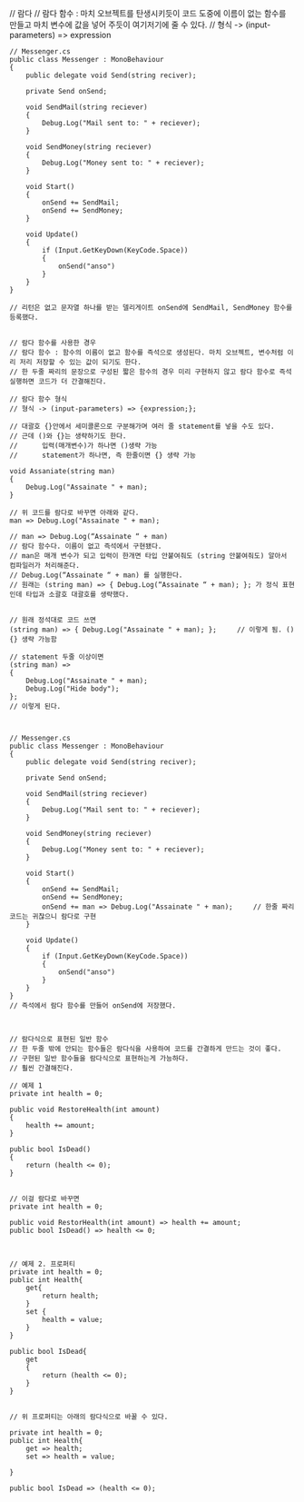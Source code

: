 // 람다
    // 람다 함수 : 마치 오브젝트를 탄생시키듯이 코드 도중에 이름이 없는 함수를 만들고 마치 변수에 값을 넣어 주듯이 여기저기에 줄 수 있다.
    // 형식 ->      (input-parameters) => expression
    
    
    // Messenger.cs
    public class Messenger : MonoBehaviour
    {
        public delegate void Send(string reciver);

        private Send onSend;

        void SendMail(string reciever)
        {
            Debug.Log("Mail sent to: " + reciever);
        }

        void SendMoney(string reciever)
        {
            Debug.Log("Money sent to: " + reciever);
        }

        void Start()
        {
            onSend += SendMail;
            onSend += SendMoney;
        }

        void Update()
        {
            if (Input.GetKeyDown(KeyCode.Space))
            {
                onSend("anso")
            }
        }
    }
    
    // 리턴은 없고 문자열 하나를 받는 델리게이트 onSend에 SendMail, SendMoney 함수를 등록했다.
    
    
    // 람다 함수를 사용한 경우
    // 람다 함수 : 함수의 이름이 없고 함수를 즉석으로 생성된다. 마치 오브젝트, 변수처럼 이리 저리 저장할 수 있는 값이 되기도 한다.
    // 한 두줄 짜리의 문장으로 구성된 짧은 함수의 경우 미리 구현하지 않고 람다 함수로 즉석 실행하면 코드가 더 간결해진다.
    
    // 람다 함수 형식
    // 형식 -> (input-parameters) => {expression;};
    
    // 대괄호 {}안에서 세미콜론으로 구분해가며 여러 줄 statement를 넣을 수도 있다.
    // 근데 ()와 {}는 생략하기도 한다.
    //      입력(매개변수)가 하나면 ()생략 가능
    //      statement가 하나면, 즉 한줄이면 {} 생략 가능

    void Assaniate(string man)
    {
        Debug.Log("Assainate " + man);
    }

    // 위 코드를 람다로 바꾸면 아래와 같다.
    man => Debug.Log("Assainate " + man);

    // man => Debug.Log(“Assainate “ + man)
    // 람다 함수다. 이름이 없고 즉석에서 구현됐다.
    // man은 매개 변수가 되고 입력이 한개면 타입 안붙여줘도 (string 안붙여줘도) 알아서 컴파일러가 처리해준다.
    // Debug.Log(“Assainate “ + man) 를 실행한다.
    // 원래는 (string man) => { Debug.Log(“Assainate “ + man); }; 가 정식 표현인데 타입과 소괄호 대괄호를 생략했다.
    
    
    // 원래 정석대로 코드 쓰면
    (string man) => { Debug.Log("Assainate " + man); };     // 이렇게 됨. () {} 생략 가능함
    
    // statement 두줄 이상이면
    (string man) =>
    {
        Debug.Log("Assainate " + man);
        Debug.Log("Hide body");
    };
    // 이렇게 된다.
    
    
    
    // Messenger.cs
    public class Messenger : MonoBehaviour
    {
        public delegate void Send(string reciver);

        private Send onSend;

        void SendMail(string reciever)
        {
            Debug.Log("Mail sent to: " + reciever);
        }

        void SendMoney(string reciever)
        {
            Debug.Log("Money sent to: " + reciever);
        }

        void Start()
        {
            onSend += SendMail;
            onSend += SendMoney;
            onSend += man => Debug.Log("Assainate " + man);     // 한줄 짜리 코드는 귀찮으니 람다로 구현
        }

        void Update()
        {
            if (Input.GetKeyDown(KeyCode.Space))
            {
                onSend("anso")
            }
        }
    }
    // 즉석에서 람다 함수를 만들어 onSend에 저장했다.
    
    
    
    // 람다식으로 표현된 일반 함수
    // 한 두줄 밖에 안되는 함수들은 람다식을 사용하여 코드를 간결하게 만드는 것이 좋다.
    // 구현된 일반 함수들을 람다식으로 표현하는게 가능하다.
    // 훨씬 간결해진다.
    
    // 예제 1
    private int health = 0;

    public void RestoreHealth(int amount)
    {
        health += amount;
    }

    public bool IsDead()
    {
        return (health <= 0);
    }
    
    
    // 이걸 람다로 바꾸면
    private int health = 0;

    public void RestorHealth(int amount) => health += amount;
    public bool IsDead() => health <= 0;
    
    
    
    // 예제 2. 프로퍼티
    private int health = 0;
    public int Health{
        get{
            return health;
        }
        set {
            health = value;
        }
    }

    public bool IsDead{
        get
        {
            return (health <= 0);
        }
    }


    // 위 프로퍼티는 아래의 람다식으로 바꿀 수 있다.
    
    private int health = 0;
    public int Health{
        get => health;
        set => health = value;

    }

    public bool IsDead => (health <= 0);


    
